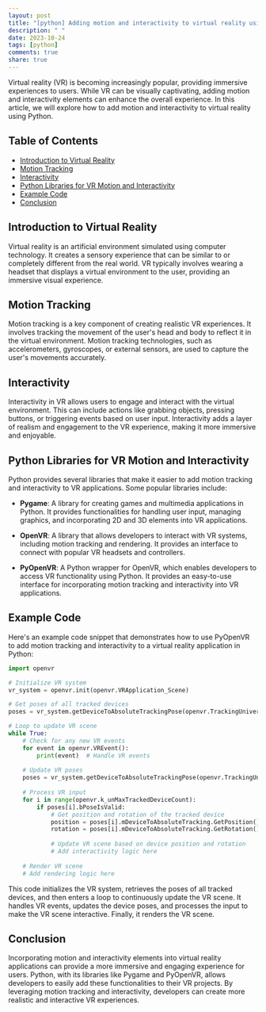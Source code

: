 ```yaml
---
layout: post
title: "[python] Adding motion and interactivity to virtual reality using Python"
description: " "
date: 2023-10-24
tags: [python]
comments: true
share: true
---
```


Virtual reality (VR) is becoming increasingly popular, providing immersive experiences to users. While VR can be visually captivating, adding motion and interactivity elements can enhance the overall experience. In this article, we will explore how to add motion and interactivity to virtual reality using Python.

## Table of Contents
- [Introduction to Virtual Reality](#introduction-to-virtual-reality)
- [Motion Tracking](#motion-tracking)
- [Interactivity](#interactivity)
- [Python Libraries for VR Motion and Interactivity](#python-libraries-for-vr-motion-and-interactivity)
- [Example Code](#example-code)
- [Conclusion](#conclusion)

## Introduction to Virtual Reality

Virtual reality is an artificial environment simulated using computer technology. It creates a sensory experience that can be similar to or completely different from the real world. VR typically involves wearing a headset that displays a virtual environment to the user, providing an immersive visual experience.

## Motion Tracking

Motion tracking is a key component of creating realistic VR experiences. It involves tracking the movement of the user's head and body to reflect it in the virtual environment. Motion tracking technologies, such as accelerometers, gyroscopes, or external sensors, are used to capture the user's movements accurately.

## Interactivity

Interactivity in VR allows users to engage and interact with the virtual environment. This can include actions like grabbing objects, pressing buttons, or triggering events based on user input. Interactivity adds a layer of realism and engagement to the VR experience, making it more immersive and enjoyable.

## Python Libraries for VR Motion and Interactivity

Python provides several libraries that make it easier to add motion tracking and interactivity to VR applications. Some popular libraries include:

- **Pygame**: A library for creating games and multimedia applications in Python. It provides functionalities for handling user input, managing graphics, and incorporating 2D and 3D elements into VR applications.

- **OpenVR**: A library that allows developers to interact with VR systems, including motion tracking and rendering. It provides an interface to connect with popular VR headsets and controllers.

- **PyOpenVR**: A Python wrapper for OpenVR, which enables developers to access VR functionality using Python. It provides an easy-to-use interface for incorporating motion tracking and interactivity into VR applications.

## Example Code

Here's an example code snippet that demonstrates how to use PyOpenVR to add motion tracking and interactivity to a virtual reality application in Python:

```python
import openvr

# Initialize VR system
vr_system = openvr.init(openvr.VRApplication_Scene)

# Get poses of all tracked devices
poses = vr_system.getDeviceToAbsoluteTrackingPose(openvr.TrackingUniverseStanding, 0, openvr.k_unMaxTrackedDeviceCount)

# Loop to update VR scene
while True:
    # Check for any new VR events
    for event in openvr.VREvent():
        print(event)  # Handle VR events
        
    # Update VR poses
    poses = vr_system.getDeviceToAbsoluteTrackingPose(openvr.TrackingUniverseStanding, 0, openvr.k_unMaxTrackedDeviceCount)
    
    # Process VR input
    for i in range(openvr.k_unMaxTrackedDeviceCount):
        if poses[i].bPoseIsValid:
            # Get position and rotation of the tracked device
            position = poses[i].mDeviceToAbsoluteTracking.GetPosition()
            rotation = poses[i].mDeviceToAbsoluteTracking.GetRotation()
            
            # Update VR scene based on device position and rotation
            # Add interactivity logic here
    
    # Render VR scene
    # Add rendering logic here
```

This code initializes the VR system, retrieves the poses of all tracked devices, and then enters a loop to continuously update the VR scene. It handles VR events, updates the device poses, and processes the input to make the VR scene interactive. Finally, it renders the VR scene.

## Conclusion

Incorporating motion and interactivity elements into virtual reality applications can provide a more immersive and engaging experience for users. Python, with its libraries like Pygame and PyOpenVR, allows developers to easily add these functionalities to their VR projects. By leveraging motion tracking and interactivity, developers can create more realistic and interactive VR experiences.
